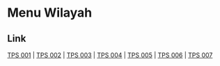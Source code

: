 # Menu Wilayah

## Link

[TPS 001](https://github.com/gigit-pemilu/pemilu-2024-75-gorontalo/tree/main/pilpres/hitung-suara/sub/75-gorontalo/sub/01-gorontalo/sub/16-pulubala/sub/2001-pongongaila/sub/001-tps)
 | 
[TPS 002](https://github.com/gigit-pemilu/pemilu-2024-75-gorontalo/tree/main/pilpres/hitung-suara/sub/75-gorontalo/sub/01-gorontalo/sub/16-pulubala/sub/2001-pongongaila/sub/002-tps)
 | 
[TPS 003](https://github.com/gigit-pemilu/pemilu-2024-75-gorontalo/tree/main/pilpres/hitung-suara/sub/75-gorontalo/sub/01-gorontalo/sub/16-pulubala/sub/2001-pongongaila/sub/003-tps)
 | 
[TPS 004](https://github.com/gigit-pemilu/pemilu-2024-75-gorontalo/tree/main/pilpres/hitung-suara/sub/75-gorontalo/sub/01-gorontalo/sub/16-pulubala/sub/2001-pongongaila/sub/004-tps)
 | 
[TPS 005](https://github.com/gigit-pemilu/pemilu-2024-75-gorontalo/tree/main/pilpres/hitung-suara/sub/75-gorontalo/sub/01-gorontalo/sub/16-pulubala/sub/2001-pongongaila/sub/005-tps)
 | 
[TPS 006](https://github.com/gigit-pemilu/pemilu-2024-75-gorontalo/tree/main/pilpres/hitung-suara/sub/75-gorontalo/sub/01-gorontalo/sub/16-pulubala/sub/2001-pongongaila/sub/006-tps)
 | 
[TPS 007](https://github.com/gigit-pemilu/pemilu-2024-75-gorontalo/tree/main/pilpres/hitung-suara/sub/75-gorontalo/sub/01-gorontalo/sub/16-pulubala/sub/2001-pongongaila/sub/007-tps)

